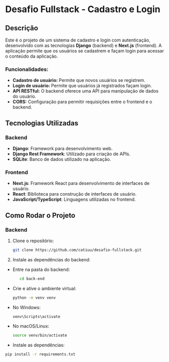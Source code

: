 # Desafio Fullstack - Cadastro e Login

## Descrição

Este é o projeto de um sistema de cadastro e login com autenticação, desenvolvido com as tecnologias **Django** (backend) e **Next.js** (frontend). A aplicação permite que os usuários se cadastrem e façam login para acessar o conteúdo da aplicação.

### Funcionalidades:

- **Cadastro de usuário:** Permite que novos usuários se registrem.
- **Login de usuário:** Permite que usuários já registrados façam login.
- **API RESTful:** O backend oferece uma API para manipulação de dados do usuário.
- **CORS:** Configuração para permitir requisições entre o frontend e o backend.

## Tecnologias Utilizadas

### Backend

- **Django**: Framework para desenvolvimento web.
- **Django Rest Framework**: Utilizado para criação de APIs.
- **SQLite**: Banco de dados utilizado na aplicação.

### Frontend

- **Next.js**: Framework React para desenvolvimento de interfaces de usuário.
- **React**: Biblioteca para construção de interfaces de usuário.
- **JavaScript/TypeScript**: Linguagens utilizadas no frontend.

## Como Rodar o Projeto

### Backend

1. Clone o repositório: 
   ```bash
   git clone https://github.com/catiuu/desafio-fullstack.git
2. Instale as dependências do backend:

- Entre na pasta do backend:

  ```bash
     cd back-end
- Crie e ative o ambiente virtual:

  ```bash
  python -m venv venv

 - No Windows:
   ```bash
   venv\Scripts\activate

- No macOS/Linux:

  ```bash
  source venv/bin/activate

- Instale as dependências:
 ```bash
 pip install -r requirements.txt
